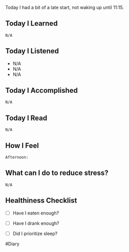 Today I had a bit of a late start, not waking up until 11:15.
## Today I Learned
	N/A

## Today I Listened
- N/A
- N/A
- N/A


## Today I Accomplished
	N/A

## Today I Read
	N/A
## How I Feel
	Afternoon: 

## What can I do to reduce stress?
	N/A
## Healthiness Checklist
- [ ] Have I eaten enough?
- [ ] Have I drank enough?
- [ ] Did I prioritize sleep?




#Diary 